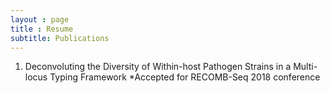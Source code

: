 ```yaml
---
layout : page
title : Resume
subtitle: Publications
---
```


1. Deconvoluting the Diversity of Within-host Pathogen Strains in a Multi-locus Typing Framework
 *Accepted for RECOMB-Seq 2018 conference
